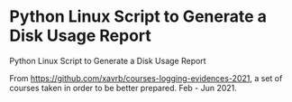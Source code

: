 # Python Linux Script to Generate a Disk Usage Report

Python Linux Script to Generate a Disk Usage Report  

From https://github.com/xavrb/courses-logging-evidences-2021, a set of courses taken in order to be better prepared. Feb - Jun 2021.  

